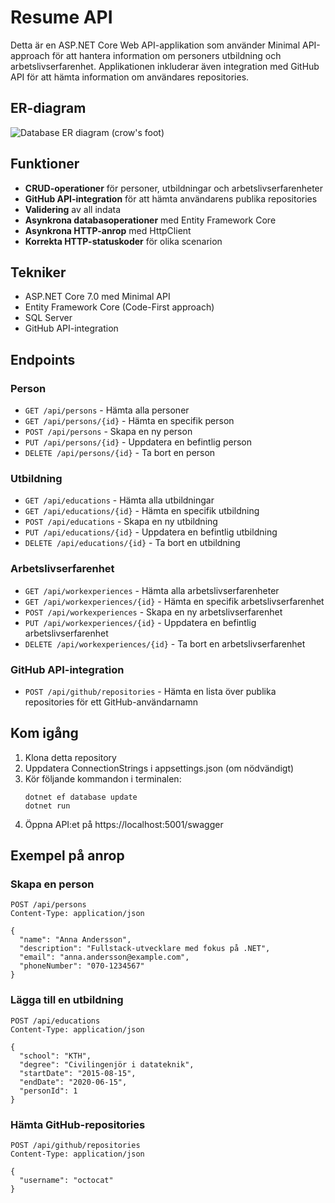 # Resume API

Detta är en ASP.NET Core Web API-applikation som använder Minimal API-approach för att hantera information om personers utbildning och arbetslivserfarenhet. Applikationen inkluderar även integration med GitHub API för att hämta information om användares repositories.

## ER-diagram

![Database ER diagram (crow's foot)](https://github.com/user-attachments/assets/18d54ca8-7787-45bc-bf8b-b7ffe59fdb6d)


## Funktioner

- **CRUD-operationer** för personer, utbildningar och arbetslivserfarenheter
- **GitHub API-integration** för att hämta användarens publika repositories
- **Validering** av all indata
- **Asynkrona databasoperationer** med Entity Framework Core
- **Asynkrona HTTP-anrop** med HttpClient
- **Korrekta HTTP-statuskoder** för olika scenarion

## Tekniker

- ASP.NET Core 7.0 med Minimal API
- Entity Framework Core (Code-First approach)
- SQL Server
- GitHub API-integration

## Endpoints

### Person

- `GET /api/persons` - Hämta alla personer
- `GET /api/persons/{id}` - Hämta en specifik person
- `POST /api/persons` - Skapa en ny person
- `PUT /api/persons/{id}` - Uppdatera en befintlig person
- `DELETE /api/persons/{id}` - Ta bort en person

### Utbildning

- `GET /api/educations` - Hämta alla utbildningar
- `GET /api/educations/{id}` - Hämta en specifik utbildning
- `POST /api/educations` - Skapa en ny utbildning
- `PUT /api/educations/{id}` - Uppdatera en befintlig utbildning
- `DELETE /api/educations/{id}` - Ta bort en utbildning

### Arbetslivserfarenhet

- `GET /api/workexperiences` - Hämta alla arbetslivserfarenheter
- `GET /api/workexperiences/{id}` - Hämta en specifik arbetslivserfarenhet
- `POST /api/workexperiences` - Skapa en ny arbetslivserfarenhet
- `PUT /api/workexperiences/{id}` - Uppdatera en befintlig arbetslivserfarenhet
- `DELETE /api/workexperiences/{id}` - Ta bort en arbetslivserfarenhet

### GitHub API-integration

- `POST /api/github/repositories` - Hämta en lista över publika repositories för ett GitHub-användarnamn

## Kom igång

1. Klona detta repository
2. Uppdatera ConnectionStrings i appsettings.json (om nödvändigt)
3. Kör följande kommandon i terminalen:
   ```
   dotnet ef database update
   dotnet run
   ```
4. Öppna API:et på https://localhost:5001/swagger

## Exempel på anrop

### Skapa en person

```http
POST /api/persons
Content-Type: application/json

{
  "name": "Anna Andersson",
  "description": "Fullstack-utvecklare med fokus på .NET",
  "email": "anna.andersson@example.com",
  "phoneNumber": "070-1234567"
}
```

### Lägga till en utbildning

```http
POST /api/educations
Content-Type: application/json

{
  "school": "KTH",
  "degree": "Civilingenjör i datateknik",
  "startDate": "2015-08-15",
  "endDate": "2020-06-15",
  "personId": 1
}
```

### Hämta GitHub-repositories

```http
POST /api/github/repositories
Content-Type: application/json

{
  "username": "octocat"
}
```
